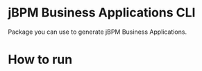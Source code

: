 jBPM Business Applications CLI
==============================

Package you can use to generate jBPM Business Applications. 


How to run
==============================
